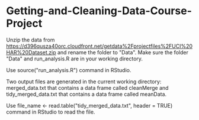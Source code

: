 # Getting-and-Cleaning-Data-Course-Project


  Unzip the data from https://d396qusza40orc.cloudfront.net/getdata%2Fprojectfiles%2FUCI%20HAR%20Dataset.zip and      rename the folder to "Data".
  Make sure the folder "Data" and run_analysis.R are in your working directory.
    
  Use source("run_analysis.R") command in RStudio.
    
  Two output files are generated in the current working directory:
  merged_data.txt that contains a data frame called cleanMerge and
  tidy_merged_data.txt that contains a data frame called meanData.
        
  Use file_name <- read.table("tidy_merged_data.txt", header = TRUE) command in RStudio to read the file.

